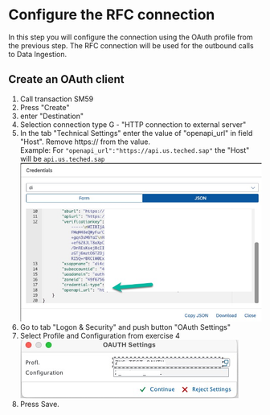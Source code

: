 # Configure the RFC connection
In this step you will configure the connection using the OAuth profile from the previous step. The RFC connection will be used for the outbound calls to Data Ingestion.

## Create an OAuth client

1. Call transaction SM59
2. Press "Create"
3. enter "Destination" <todo find a name>
4. Selection connection type G - "HTTP connection to external server"
5. In the tab "Technical Settings" enter the value of "openapi_url" in field "Host". Remove https:// from the value.<br> Example: For ```"openapi_url":"https://api.us.teched.sap"``` the "Host" will be ```api.us.teched.sap``` <br>
![](/exercises/ex5/images/EX5_1.jpg)
6. Go to tab "Logon & Security" and push button "OAuth Settings"
7. Select Profile and Configuration from exercise 4 <todo add name> <br>![](/exercises/ex5/images/EX5_2.jpg)
8. Press Save.

